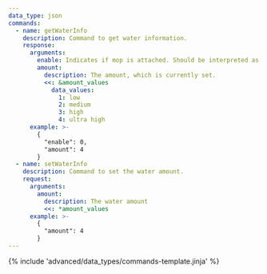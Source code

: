 ```yaml
---
data_type: json
commands:
  - name: getWaterInfo
    description: Command to get water information.
    response:
      arguments:
        enable: Indicates if mop is attached. Should be interpreted as boolean.
        amount:
          description: The amount, which is currently set.
          <<: &amount_values
            data_values:
              1: low
              2: medium
              3: high
              4: ultra high
      example: >-
        {
          "enable": 0,
          "amount": 4
        }
  - name: setWaterInfo
    description: Command to set the water amount.
    request:
      arguments:
        amount:
          description: The water amount
          <<: *amount_values
      example: >-
        {
          "amount": 4
        }
---
```


{% include 'advanced/data_types/commands-template.jinja' %}
